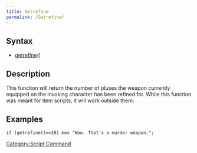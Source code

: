 ```yaml
---
title: Getrefine
permalink: /Getrefine/
---
```


Syntax
------

-   [getrefine](/getrefine "wikilink")()

Description
-----------

This function will return the number of pluses the weapon currently equipped on the invoking character has been refined for. While this function was meant for item scripts, it will work outside them:

Examples
--------

`if (getrefine()==10) mes "Wow. That's a murder weapon.";`

[Category:Script Command](/Category:Script_Command "wikilink")
